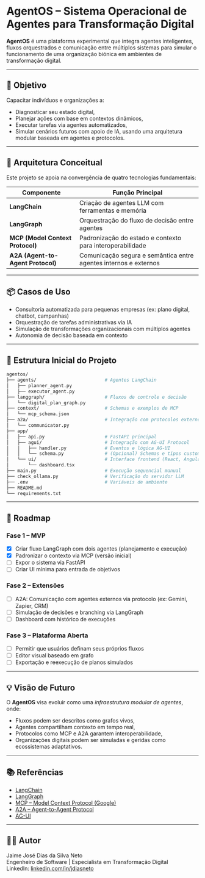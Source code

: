 # AgentOS – Sistema Operacional de Agentes para Transformação Digital

**AgentOS** é uma plataforma experimental que integra agentes inteligentes, fluxos orquestrados e comunicação entre múltiplos sistemas para simular o funcionamento de uma organização biónica em ambientes de transformação digital.

---

## 🎯 Objetivo

Capacitar indivíduos e organizações a:
- Diagnosticar seu estado digital,
- Planejar ações com base em contextos dinâmicos,
- Executar tarefas via agentes automatizados,
- Simular cenários futuros com apoio de IA,
usando uma arquitetura modular baseada em agentes e protocolos.

---

## 🧠 Arquitetura Conceitual

Este projeto se apoia na convergência de quatro tecnologias fundamentais:

| Componente | Função Principal |
|-----------|------------------|
| **LangChain** | Criação de agentes LLM com ferramentas e memória |
| **LangGraph** | Orquestração do fluxo de decisão entre agentes |
| **MCP (Model Context Protocol)** | Padronização do estado e contexto para interoperabilidade |
| **A2A (Agent-to-Agent Protocol)** | Comunicação segura e semântica entre agentes internos e externos |

---

## 📦 Casos de Uso

- Consultoria automatizada para pequenas empresas (ex: plano digital, chatbot, campanhas)
- Orquestração de tarefas administrativas via IA
- Simulação de transformações organizacionais com múltiplos agentes
- Autonomia de decisão baseada em contexto

---

## 🔧 Estrutura Inicial do Projeto

```bash
agentos/
├── agents/                         # Agentes LangChain
│   ├── planner_agent.py
│   ├── executor_agent.py
├── langgraph/                      # Fluxos de controle e decisão
│   └── digital_plan_graph.py
├── context/                        # Schemas e exemplos de MCP
│   └── mcp_schema.json
├── a2a/                            # Integração com protocolos externos
│   └── communicator.py
├── app/
│   ├── api.py                      # FastAPI principal
│   ├── agui/                       # Integração com AG-UI Protocol
│   │   ├── handler.py              # Eventos e lógica AG-UI
│   │   └── schema.py               # (Opcional) Schemas e tipos customizados AG-UI
│   └── ui/                         # Interface frontend (React, Angular etc.)
│       └── dashboard.tsx
├── main.py                         # Execução sequencial manual
├── check_ollama.py                 # Verificação do servidor LLM
├── .env                            # Variáveis de ambiente
├── README.md
└── requirements.txt

```

---

## 🚀 Roadmap

### Fase 1 – MVP
- [x] Criar fluxo LangGraph com dois agentes (planejamento e execução)
- [x] Padronizar o contexto via MCP (versão inicial)
- [ ] Expor o sistema via FastAPI
- [ ] Criar UI mínima para entrada de objetivos

### Fase 2 – Extensões
- [ ] A2A: Comunicação com agentes externos via protocolo (ex: Gemini, Zapier, CRM)
- [ ] Simulação de decisões e branching via LangGraph
- [ ] Dashboard com histórico de execuções

### Fase 3 – Plataforma Aberta
- [ ] Permitir que usuários definam seus próprios fluxos
- [ ] Editor visual baseado em grafo
- [ ] Exportação e reexecução de planos simulados

---

## 💡 Visão de Futuro

O **AgentOS** visa evoluir como uma *infraestrutura modular de agentes*, onde:
- Fluxos podem ser descritos como grafos vivos,
- Agentes compartilham contexto em tempo real,
- Protocolos como MCP e A2A garantem interoperabilidade,
- Organizações digitais podem ser simuladas e geridas como ecossistemas adaptativos.

---

## 📚 Referências

- [LangChain](https://docs.langchain.com/)
- [LangGraph](https://docs.langchain.com/langgraph/)
- [MCP – Model Context Protocol (Google)](https://github.com/google/model-context-protocol)
- [A2A – Agent-to-Agent Protocol](https://github.com/google/agent-protocol)
- [AG-UI](https://github.com/ag-ui-protocol/ag-ui)

---

## 🧑‍💻 Autor

Jaime José Dias da Silva Neto  
Engenheiro de Software | Especialista em Transformação Digital  
LinkedIn: [linkedin.com/in/jdiasneto](https://www.linkedin.com/in/jdiasneto)
